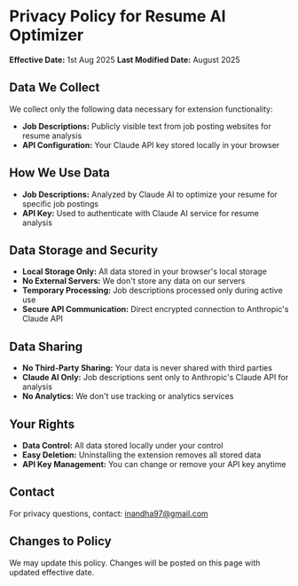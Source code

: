 # Privacy Policy for Resume AI Optimizer

**Effective Date:** 1st Aug 2025
**Last Modified Date:** August 2025

## Data We Collect
We collect only the following data necessary for extension functionality:
- **Job Descriptions:** Publicly visible text from job posting websites for resume analysis
- **API Configuration:** Your Claude API key stored locally in your browser

## How We Use Data
- **Job Descriptions:** Analyzed by Claude AI to optimize your resume for specific job postings
- **API Key:** Used to authenticate with Claude AI service for resume analysis

## Data Storage and Security
- **Local Storage Only:** All data stored in your browser's local storage
- **No External Servers:** We don't store any data on our servers
- **Temporary Processing:** Job descriptions processed only during active use
- **Secure API Communication:** Direct encrypted connection to Anthropic's Claude API

## Data Sharing
- **No Third-Party Sharing:** Your data is never shared with third parties
- **Claude AI Only:** Job descriptions sent only to Anthropic's Claude API for analysis
- **No Analytics:** We don't use tracking or analytics services

## Your Rights
- **Data Control:** All data stored locally under your control
- **Easy Deletion:** Uninstalling the extension removes all stored data
- **API Key Management:** You can change or remove your API key anytime

## Contact
For privacy questions, contact: inandha97@gmail.com

## Changes to Policy
We may update this policy. Changes will be posted on this page with updated effective date.
